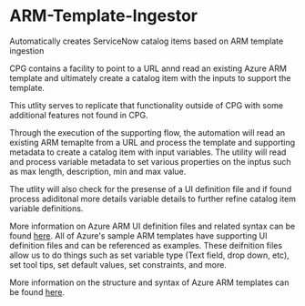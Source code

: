 # ARM-Template-Ingestor
Automatically creates ServiceNow catalog items based on ARM template ingestion

CPG contains a facility to point to a URL annd read an existing Azure ARM template and ultimately create a catalog item with the inputs to support the template.

This utlity serves to replicate that functionality outside of CPG with some additional features not found in CPG.

Through the execution of the supporting flow, the automation will read an existing ARM temaplte from a URL and process the template and supporting metadata to create a catalog item with input variables. The utility will read and process variable metadata to set various properties on the inptus such as max length, description, min and max value.

The utlity will also check for the presense of a UI definition file and if found process adiditonal more details variable details to further refine catalog item variable definitions.

More information on Azure ARM UI definition files and related syntax can be found <a href="https://docs.microsoft.com/en-us/azure/azure-resource-manager/managed-applications/create-uidefinition-elements">here</a>. All of Azure's sample ARM templates have supporting UI definition files and can be referenced as examples. These deifnition files allow us to do things such as set variable type (Text field, drop down, etc), set tool tips, set default values, set constraints, and more.

More information on the structure and syntax of Azure ARM templates can be found <a href="https://docs.microsoft.com/en-us/azure/azure-resource-manager/templates/syntax">here</a>.
